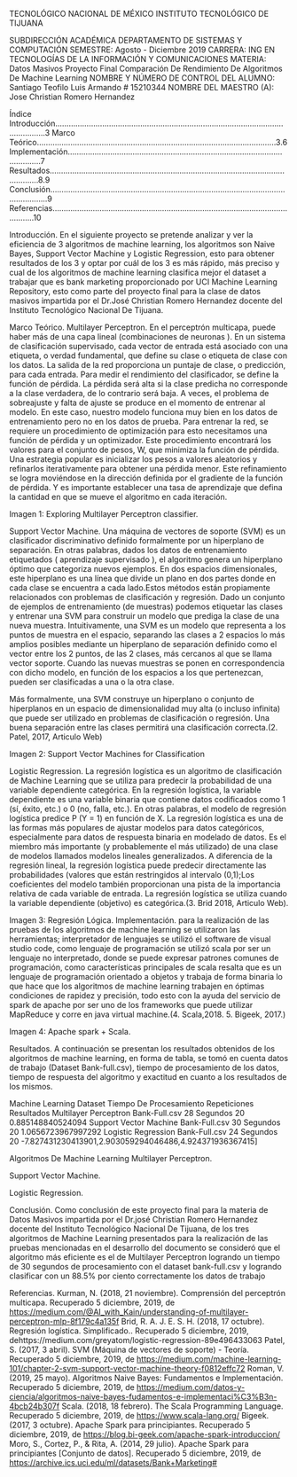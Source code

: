TECNOLÓGICO​ ​NACIONAL​ ​DE​ ​MÉXICO
INSTITUTO TECNOLÓGICO DE TIJUANA

SUBDIRECCIÓN ACADÉMICA
DEPARTAMENTO DE SISTEMAS Y COMPUTACIÓN
SEMESTRE: 
Agosto - Diciembre 2019
CARRERA: 
ING EN TECNOLOGÍAS DE LA INFORMACIÓN Y COMUNICACIONES
MATERIA:
Datos Masivos
Proyecto Final
Comparación De Rendimiento De Algoritmos De Machine Learning
NOMBRE Y NÚMERO DE CONTROL DEL ALUMNO:
Santiago Teofilo Luis Armando # 15210344
NOMBRE DEL MAESTRO (A):
Jose Christian Romero Hernandez

Índice
Introducción……………………………………………………………………………………………………….3
Marco Teórico……………………………………………………………………………………………..3.6
Implementación………………………………………………………………………………………………..7
Resultados……………………………………………………………………………………………………….8.9
Conclusión…………………………………………………………………………………………………………..9
Referencias……………………………………………………………………………………………………..10
 
 
 
 
 
 
 
 
 
 
 
 
 
 
 
 
Introducción.
En el siguiente proyecto se pretende analizar y ver la eficiencia de 3 algoritmos de machine learning, los algoritmos son Naive Bayes, Support Vector Machine y Logistic Regression, esto para obtener resultados de los 3 y optar por cuál de los 3 es más rápido, más preciso y cual de los algoritmos de machine learning clasifica mejor el dataset a trabajar que es bank marketing proporcionado por UCI Machine Learning Repository, esto como parte del proyecto final para la clase de datos masivos impartida por el Dr.José Christian Romero Hernandez docente del Instituto Tecnológico Nacional De Tijuana.
 
Marco Teórico.
Multilayer Perceptron.
En el perceptrón multicapa, puede haber más de una capa lineal (combinaciones de neuronas ).
En un sistema de clasificación supervisado, cada vector de entrada está asociado con una etiqueta, o verdad fundamental, que define su clase o etiqueta de clase con los datos. La salida de la red proporciona un puntaje de clase, o predicción, para cada entrada. Para medir el rendimiento del clasificador, se define la función de pérdida. La pérdida será alta si la clase predicha no corresponde a la clase verdadera, de lo contrario será baja. A veces, el problema de sobreajuste y falta de ajuste se produce en el momento de entrenar al modelo. En este caso, nuestro modelo funciona muy bien en los datos de entrenamiento pero no en los datos de prueba. Para entrenar la red, se requiere un procedimiento de optimización para esto necesitamos una función de pérdida y un optimizador. Este procedimiento encontrará los valores para el conjunto de pesos, W, que minimiza la función de pérdida.
Una estrategia popular es inicializar los pesos a valores aleatorios y refinarlos iterativamente para obtener una pérdida menor. Este refinamiento se logra moviéndose en la dirección definida por el gradiente de la función de pérdida. Y es importante establecer una tasa de aprendizaje que defina la cantidad en que se mueve el algoritmo en cada iteración.

Imagen 1: Exploring Multilayer Perceptron classifier.
 
Support Vector Machine.
Una máquina de vectores de soporte (SVM) es un clasificador discriminativo definido formalmente por un hiperplano de separación. En otras palabras, dados los datos de entrenamiento etiquetados ( aprendizaje supervisado ), el algoritmo genera un hiperplano óptimo que categoriza nuevos ejemplos. En dos espacios dimensionales, este hiperplano es una línea que divide un plano en dos partes donde en cada clase se encuentra a cada lado.Estos métodos están propiamente relacionados con problemas de clasificación y regresión. Dado un conjunto de ejemplos de entrenamiento (de muestras) podemos etiquetar las clases y entrenar una SVM para construir un modelo que prediga la clase de una nueva muestra. Intuitivamente, una SVM es un modelo que representa a los puntos de muestra en el espacio, separando las clases a 2 espacios lo más amplios posibles mediante un hiperplano de separación definido como el vector entre los 2 puntos, de las 2 clases, más cercanos al que se llama vector soporte. Cuando las nuevas muestras se ponen en correspondencia con dicho modelo, en función de los espacios a los que pertenezcan, pueden ser clasificadas a una o la otra clase.
 
Más formalmente, una SVM construye un hiperplano o conjunto de hiperplanos en un espacio de dimensionalidad muy alta (o incluso infinita) que puede ser utilizado en problemas de clasificación o regresión. Una buena separación entre las clases permitirá una clasificación correcta.(2. Patel, 2017, Articulo Web)

Imagen 2: Support Vector Machines for Classification
 
Logistic Regression.
La regresión logística es un algoritmo de clasificación de Machine Learning que se utiliza para predecir la probabilidad de una variable dependiente categórica. En la regresión logística, la variable dependiente es una variable binaria que contiene datos codificados como 1 (sí, éxito, etc.) o 0 (no, falla, etc.). En otras palabras, el modelo de regresión logística predice P (Y = 1) en función de X.
La regresión logística es una de las formas más populares de ajustar modelos para datos categóricos, especialmente para datos de respuesta binaria en modelado de datos. Es el miembro más importante (y probablemente el más utilizado) de una clase de modelos llamados modelos lineales generalizados. A diferencia de la regresión lineal, la regresión logística puede predecir directamente las probabilidades (valores que están restringidos al intervalo (0,1);Los coeficientes del modelo también proporcionan una pista de la importancia relativa de cada variable de entrada.
La regresión logística se utiliza cuando la variable dependiente (objetivo) es categórica.(3. Brid 2018, Articulo Web).

Imagen 3: Regresión Lógica.
Implementación.
para la realización de las pruebas de los algoritmos de machine learning se utilizaron las herramientas; interpretador de lenguajes se utilizó el software de visual studio code, como lenguaje de programación se utilizó scala por ser un lenguaje no interpretado, donde se puede expresar patrones comunes de programación, como características principales de scala resalta que es un lenguaje de programación orientado a objetos y trabaja de forma binaria lo que hace que los algoritmos de machine learning trabajen en óptimas condiciones de rapidez y precisión, todo esto con la ayuda del servicio de spark de apache por ser uno de los frameworks que puede utilizar MapReduce y corre en java virtual machine.(4. Scala,2018. 5. Bigeek, 2017.)
 

Imagen 4: Apache spark + Scala.
 
Resultados.
A continuación se presentan los resultados obtenidos de los algoritmos de machine learning, en forma de tabla, se tomó en cuenta datos de trabajo (Dataset Bank-full.csv), tiempo de procesamiento de los datos, tiempo de respuesta del algoritmo y exactitud en cuanto a los resultados de los mismos.
 
Machine Learning 
Dataset
Tiempo De Procesamiento
Repeticiones
Resultados
Multilayer Perceptron
Bank-Full.csv
28 Segundos
20 
0.885148840524094
Support Vector Machine
Bank-Full.csv
30 Segundos
20 
1.0656723967997292
Logistic Regression
Bank-Full.csv
24 Segundos
20 
-7.827431230413901,2.903059294046486,4.924371936367415]
 
Algoritmos De Machine Learning
Multilayer Perceptron.

Support Vector Machine.

Logistic Regression.

Conclusión.
Como conclusión de este proyecto final para la materia de Datos Masivos impartida por el Dr.josé Christian Romero Hernandez docente del Instituto Tecnológico Nacional De Tijuana, de los tres algoritmos de Machine Learning presentados para la realización de las pruebas mencionadas en el desarrollo del documento se consideró que el algoritmo más eficiente es el de Multilayer Perceptron logrando un tiempo de 30 segundos de procesamiento con el dataset bank-full.csv y logrando clasificar con un 88.5% por ciento correctamente los datos de trabajo
 
Referencias.
Kurman, N. (2018, 21 noviembre). Comprensión del perceptrón multicapa. Recuperado 5 diciembre, 2019, de https://medium.com/@AI_with_Kain/understanding-of-multilayer-perceptron-mlp-8f179c4a135f
Brid, R. A. J. E. S. H. (2018, 17 octubre). Regresión logística. Simplificado.. Recuperado 5 diciembre, 2019, dehttps://medium.com/greyatom/logistic-regression-89e496433063
Patel, S. (2017, 3 abril). SVM (Máquina de vectores de soporte) - Teoría. Recuperado 5 diciembre, 2019, de https://medium.com/machine-learning-101/chapter-2-svm-support-vector-machine-theory-f0812effc72
Roman, V. (2019, 25 mayo). Algoritmos Naive Bayes: Fundamentos e Implementación. Recuperado 5 diciembre, 2019, de https://medium.com/datos-y-ciencia/algoritmos-naive-bayes-fudamentos-e-implementaci%C3%B3n-4bcb24b307f
Scala. (2018, 18 febrero). The Scala Programming Language. Recuperado 5 diciembre, 2019, de https://www.scala-lang.org/
Bigeek. (2017, 3 octubre). Apache Spark para principiantes. Recuperado 5 diciembre, 2019, de https://blog.bi-geek.com/apache-spark-introduccion/
Moro, S., Cortez, P., & Rita, A. (2014, 29 julio). Apache Spark para principiantes [Conjunto de datos]. Recuperado 5 diciembre, 2019, de https://archive.ics.uci.edu/ml/datasets/Bank+Marketing#
 

